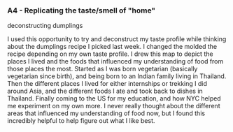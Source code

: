### A4 - Replicating the taste/smell of "home"

deconstructing dumplings

I used this opportunity to try and deconstruct my taste profile while thinking about the dumplings recipe I picked last week. I changed the molded the recipe depending on my own taste profile. I drew this map to depict the places I lived and the foods that influenced my understanding of food from those places the most. Started as I was born vegetarian (basically vegetarian since birth), and being born to an Indian family living in Thailand. Then the different places I lived for either internships or trekking I did around Asia, and the different foods I ate and took back to dishes in Thailand. Finally coming to the US for my education, and how NYC helped me experiment on my own more. I never really thought about the different areas that influenced my understanding of food now, but I found this incredibly helpful to help figure out what I like best.
